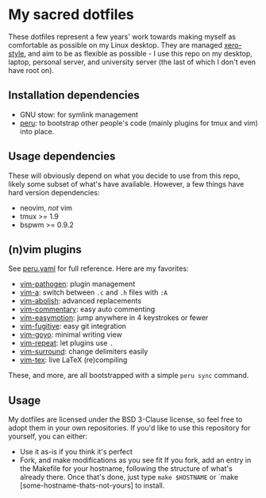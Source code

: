 # My sacred dotfiles
These dotfiles represent a few years' work towards making myself as comfortable
as possible on my Linux desktop. They are managed
[xero-style](http://blog.xero.nu/managing_dotfiles_with_gnu_stow), and aim to be
as flexible as possible - I use this repo on my desktop, laptop, personal
server, and university server (the last of which I don't even have root on).

## Installation dependencies
- GNU stow: for symlink management
- [peru](https://github.com/buildinspace/peru): to bootstrap other people's code
(mainly plugins for tmux and vim) into place.

## Usage dependencies
These will obviously depend on what you decide to use from this repo, likely
some subset of what's have available. However, a few things have hard version
dependencies:
- neovim, *not* vim
- tmux >= 1.9
- bspwm >= 0.9.2

## (n)vim plugins
See [peru.yaml](peru.yaml) for full reference. Here are my favorites:

- [vim-pathogen](https://github.com/tpope/vim-pathogen): plugin management
- [vim-a](https://github.com/vim-scripts/a.vim): switch between `.c` and `.h`
	files with `:A`
- [vim-abolish](https://github.com/tpope/vim-abolish): advanced replacements
- [vim-commentary](https://github.com/tpope/vim-commentary): easy auto
	commenting
- [vim-easymotion](https://github.com/easymotion/vim-easymotion): jump anywhere
	in 4 keystrokes or fewer
- [vim-fugitive](https://github.com/tpope/vim-fugitive): easy git integration
- [vim-goyo](https://github.com/junegunn/goyo.vim): minimal writing view
- [vim-repeat](https://github.com/tpope/vim-repeat): let plugins use `.`
- [vim-surround](https://github.com/tpope/vim-surround): change delimiters
	easily
- [vim-tex](https://github.com/lervag/vimtex): live LaTeX (re)compiling

These, and more, are all bootstrapped with a simple `peru sync` command.

## Usage
My dotfiles are licensed under the BSD 3-Clause license, so feel free to adopt
them in your own repositories. If you'd like to use this repository for
yourself, you can either:
- Use it as-is if you think it's perfect
- Fork, and make modifications as you see fit
If you fork, add an entry in the Makefile for your hostname, following the
structure of what's already there. Once that's done, just type `make $HOSTNAME`
or `make [some-hostname-thats-not-yours] to install.
